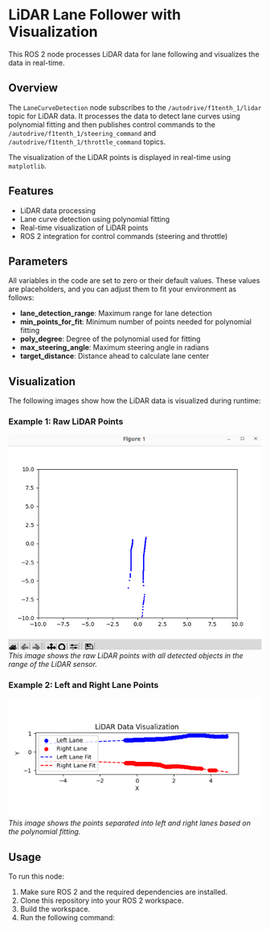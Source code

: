 # LiDAR Lane Follower with Visualization

This ROS 2 node processes LiDAR data for lane following and visualizes the data in real-time.

## Overview

The `LaneCurveDetection` node subscribes to the `/autodrive/f1tenth_1/lidar` topic for LiDAR data. It processes the data to detect lane curves using polynomial fitting and then publishes control commands to the `/autodrive/f1tenth_1/steering_command` and `/autodrive/f1tenth_1/throttle_command` topics.

The visualization of the LiDAR points is displayed in real-time using `matplotlib`.

## Features

- LiDAR data processing
- Lane curve detection using polynomial fitting
- Real-time visualization of LiDAR points
- ROS 2 integration for control commands (steering and throttle)

## Parameters

All variables in the code are set to zero or their default values. These values are placeholders, and you can adjust them to fit your environment as follows:

- **lane_detection_range**: Maximum range for lane detection 
- **min_points_for_fit**: Minimum number of points needed for polynomial fitting 
- **poly_degree**: Degree of the polynomial used for fitting 
- **max_steering_angle**: Maximum steering angle in radians 
- **target_distance**: Distance ahead to calculate lane center 

## Visualization

The following images show how the LiDAR data is visualized during runtime:

### Example 1: Raw LiDAR Points
![Raw LiDAR Points](pic2.png)  
*This image shows the raw LiDAR points with all detected objects in the range of the LiDAR sensor.*

### Example 2: Left and Right Lane Points
![Left and Right Lane Points](pic.png)  
*This image shows the points separated into left and right lanes based on the polynomial fitting.*


## Usage

To run this node:

1. Make sure ROS 2 and the required dependencies are installed.
2. Clone this repository into your ROS 2 workspace.
3. Build the workspace.
4. Run the following command:


